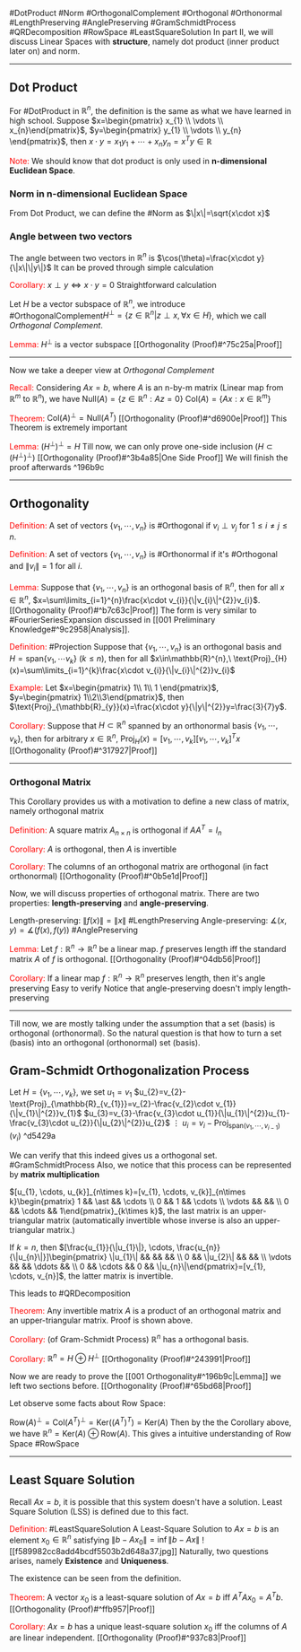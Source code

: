 #DotProduct #Norm #OrthogonalComplement #Orthogonal #Orthonormal #LengthPreserving #AnglePreserving #GramSchmidtProcess #QRDecomposition #RowSpace #LeastSquareSolution 
In part II, we will discuss Linear Spaces with **structure**, namely dot product (inner product later on) and norm.

---

## Dot Product

For #DotProduct in $\mathbb{R}^{n}$, the definition is the same as what we have learned in high school. 
Suppose  $x=\begin{pmatrix} x_{1} \\ \vdots \\ x_{n}\end{pmatrix}$, $y=\begin{pmatrix} y_{1} \\ \vdots \\ y_{n} \end{pmatrix}$, then $x\cdot y=x_{1}y_{1}+\cdots+x_{n}y_{n}=x^{T}y\in\mathbb{R}$

<font color="#ff0000">Note:</font> We should know that dot product is only used in **n-dimensional Euclidean Space**.

### Norm in n-dimensional Euclidean Space

From Dot Product, we can define the #Norm  as $\|x\|=\sqrt{x\cdot x}$

### Angle between two vectors

The angle between two vectors in $\mathbb{R}^{n}$ is $\cos(\theta)=\frac{x\cdot y}{\|x\|\|y\|}$ 
	It can be proved through simple calculation

<font color="#ff0000">Corollary:</font> $x\perp y\iff x\cdot y=0$
	Straightforward calculation

Let $H$ be a vector subspace of $\mathbb{R}^{n}$, we introduce #OrthogonalComplement$H^{\perp}=\{z\in \mathbb{R}^{n}| z\perp x, \forall x\in H\}$, which we call *Orthogonal Complement*. 

<font color="#ff0000">Lemma:</font> $H^{\perp}$ is a vector subspace
	[[Orthogonality (Proof)#^75c25a|Proof]]

---

Now we take a deeper view at *Orthogonal Complement* 

<font color="#ff0000">Recall:</font> Considering $Ax=b$, where $A$ is an n-by-m matrix (Linear map from $\mathbb{R}^{m}$ to $\mathbb{R}^{n}$), we have
	$\text{Null}(A)=\{z\in\mathbb{R}^{n}:Az=0\}$
	$\text{Col}(A)=\{Ax:x\in\mathbb{R}^{m}\}$

<font color="#ff0000">Theorem:</font> $\text{Col}(A)^{\perp}=\text{Null}(A^{T})$
	[[Orthogonality (Proof)#^d6900e|Proof]]
	This Theorem is extremely important

<font color="#ff0000">Lemma:</font> $(H^{\perp})^{\perp}=H$
	Till now, we can only prove one-side inclusion ($H\subset (H^{\perp})^{\perp}$)
	[[Orthogonality (Proof)#^3b4a85|One Side Proof]]
	We will finish the proof afterwards ^196b9c

---

## Orthogonality

<font color="#ff0000">Definition:</font> A set of vectors $\{v_{1}, \cdots, v_{n}\}$ is #Orthogonal if $v_{i}\perp v_{j}$ for $1\leq i\neq j\leq n$.

<font color="#ff0000">Definition:</font> A set of vectors $\{v_{1},\cdots, v_{n}\}$ is #Orthonormal if it's #Orthogonal and $\|v_{i}\|=1$ for all $i$.

<font color="#ff0000">Lemma:</font> Suppose that $\{v_{1}, \cdots, v_{n}\}$ is an orthogonal basis of $\mathbb{R}^{n}$, then for all $x\in \mathbb{R}^{n}$, $x=\sum\limits_{i=1}^{n}\frac{x\cdot v_{i}}{\|v_{i}\|^{2}}v_{i}$.
	[[Orthogonality (Proof)#^b7c63c|Proof]]
	The form is very similar to #FourierSeriesExpansion discussed in [[001 Preliminary Knowledge#^9c2958|Analysis]].

<font color="#ff0000">Definition:</font> #Projection Suppose that $\{v_{1}, \cdots, v_{n}\}$ is an orthogonal basis and $H=\text{span}\{v_{1}, \cdots v_{k}\}\ (k\leq n)$, then for all $x\in\mathbb{R}^{n},\ \text{Proj}_{H}(x)=\sum\limits_{i=1}^{k}\frac{x\cdot v_{i}}{\|v_{i}\|^{2}}v_{i}$ 

<font color="#ff0000">Example:</font> Let $x=\begin{pmatrix} 1\\ 1\\ 1 \end{pmatrix}$, $y=\begin{pmatrix} 1\\2\\3\end{pmatrix}$, then $\text{Proj}_{\mathbb{R}_{y}}(x)=\frac{x\cdot y}{\|y\|^{2}}y=\frac{3}{7}y$.

<font color="#ff0000">Corollary:</font> Suppose that $H\subset\mathbb{R}^{n}$ spanned by an orthonormal basis $\{v_{1}, \cdots, v_{k}\}$, then for arbitrary $x\in\mathbb{R}^{n}$, $\text{Proj}_{H}(x)=[v_{1}, \cdots, v_{k}][v_{1}, \cdots, v_{k}]^{T}x$
	[[Orthogonality (Proof)#^317927|Proof]]

---

### Orthogonal Matrix

This Corollary provides us with a motivation to define a new class of matrix, namely orthogonal matrix

<font color="#ff0000">Definition:</font> A square matrix $A_{n\times n}$ is orthogonal if $AA^{T}=I_{n}$

<font color="#ff0000">Corollary:</font> $A$ is orthogonal, then $A$ is invertible

<font color="#ff0000">Corollary:</font> The columns of an orthogonal matrix are orthogonal (in fact orthonormal)
	[[Orthogonality (Proof)#^0b5e1d|Proof]]

Now, we will discuss properties of orthogonal matrix. There are two properties: **length-preserving** and **angle-preserving**.

Length-preserving: $\|f(x)\|=\|x\|$ #LengthPreserving
Angle-preserving: $\measuredangle (x,y)=\measuredangle (f(x),f(y))$ #AnglePreserving

<font color="#ff0000">Lemma:</font> Let $f:\mathbb{R}^{n}\rightarrow\mathbb{R}^{n}$ be a linear map. $f$ preserves length iff the standard matrix $A$ of $f$ is orthogonal.
	[[Orthogonality (Proof)#^04db56|Proof]]

<font color="#ff0000">Corollary:</font> If a linear map $f:\mathbb{R}^{n}\rightarrow\mathbb{R}^{n}$ preserves length, then it's angle preserving 
	Easy to verify
	Notice that angle-preserving doesn't imply length-preserving

---

Till now, we are mostly talking under the assumption that a set (basis) is orthogonal (orthonormal). So the natural question is that how to turn a set (basis) into an orthogonal (orthonormal) set (basis).

## Gram-Schmidt Orthogonalization Process

Let ${} H=\{v_{1}, \cdots, v_{k}\} {}$, we set $u_{1}=v_{1}$
$u_{2}=v_{2}-\text{Proj}_{\mathbb{R}_{v_{1}}}=v_{2}-\frac{v_{2}\cdot v_{1}}{\|v_{1}\|^{2}}v_{1}$ 
$u_{3}=v_{3}-\frac{v_{3}\cdot u_{1}}{\|u_{1}\|^{2}}u_{1}-\frac{v_{3}\cdot u_{2}}{\|u_{2}\|^{2}}u_{2}$ 
$\vdots$
$u_{i}=v_{i}-\text{Proj}_{\text{span}(v_{1}, \cdots, v_{i-1})}(v_{i})$  ^d5429a

We can verify that this indeed gives us a orthogonal set. #GramSchmidtProcess
Also, we notice that this process can be represented by **matrix multiplication**

$[u_{1}, \cdots, u_{k}]_{n\times k}=[v_{1}, \cdots, v_{k}]_{n\times k}\begin{pmatrix} 1 && \ast && \cdots \\ 0 && 1 && \cdots \\ \vdots && && \\ 0 && \cdots && 1\end{pmatrix}_{k\times k}$, the last matrix is an upper-triangular matrix (automatically invertible whose inverse is also an upper-triangular matrix.)

If $k=n$, then $[\frac{u_{1}}{\|u_{1}\|}, \cdots, \frac{u_{n}}{\|u_{n}\|}]\begin{pmatrix} \|u_{1}\| && && && \\ 0 && \|u_{2}\| && && \\ \vdots && && \ddots && \\ 0 && \cdots && 0 && \|u_{n}\|\end{pmatrix}=[v_{1}, \cdots, v_{n}]$, the latter matrix is invertible. 

This leads to #QRDecomposition 

<font color="#ff0000">Theorem:</font> Any invertible matrix $A$ is a product of an orthogonal matrix and an upper-triangular matrix.
	Proof is shown above.

<font color="#ff0000">Corollary:</font> (of Gram-Schmidt Process) $\mathbb{R}^{n}$ has a orthogonal basis.

<font color="#ff0000">Corollary:</font> $\mathbb{R}^{n}=H\oplus H^{\perp}$ 
	[[Orthogonality (Proof)#^243991|Proof]]

Now we are ready to prove the [[001 Orthogonality#^196b9c|Lemma]] we left two sections before.
	[[Orthogonality (Proof)#^65bd68|Proof]]

Let observe some facts about Row Space:

$\text{Row}(A)^{\perp}=\text{Col}(A^{T})^{\perp}=\text{Ker}((A^{T})^{T})=\text{Ker}(A)$
Then by the the Corollary above, we have $\mathbb{R}^{n}=\text{Ker}(A)\oplus \text{Row}(A)$. This gives a intuitive understanding of Row Space #RowSpace

---

## Least Square Solution

Recall $Ax=b$, it is possible that this system doesn't have a solution. Least Square Solution (LSS) is defined due to this fact. 

<font color="#ff0000">Definition:</font> #LeastSquareSolution A Least-Square Solution to $Ax=b$ is an element $x_{0}\in\mathbb{R}^{n}$ satisfying $\|b-Ax_{0}\|=\inf\|b-Ax\|$ 
![[f589982cc8add4bcdf5503b2d648a37.jpg]]
Naturally, two questions arises, namely **Existence** and **Uniqueness**. 

The existence can be seen from the definition.

<font color="#ff0000">Theorem:</font> A vector $x_{0}$ is a least-square solution of $Ax=b$ iff $A^{T}Ax_{0}=A^{T}b$.
	[[Orthogonality (Proof)#^ffb957|Proof]]

<font color="#ff0000">Corollary:</font> $Ax=b$ has a unique least-square solution $x_{0}$ iff the columns of $A$ are linear independent.
	[[Orthogonality (Proof)#^937c83|Proof]]







